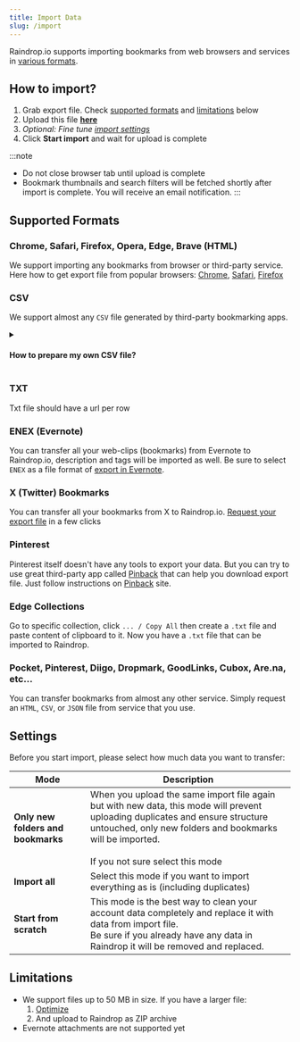 ```yaml
---
title: Import Data
slug: /import
---
```

Raindrop.io supports importing bookmarks from web browsers and services in [various formats](#supported-formats). 

## How to import?
1. Grab export file. Check [supported formats](#supported-formats) and [limitations](#limitations) below
2. Upload this file [**here**](https://app.raindrop.io/settings/import)
3. *Optional: Fine tune [import settings](#settings)*
4. Click **Start import** and wait for upload is complete

:::note
* Do not close browser tab until upload is complete
* Bookmark thumbnails and search filters will be fetched shortly after import is complete. You will receive an email notification.
:::

## Supported Formats
### Chrome, Safari, Firefox, Opera, Edge, Brave (HTML)
We support importing any bookmarks from browser or third-party service.   
Here how to get export file from popular browsers:
[Chrome](https://www.wikihow.com/Export-Bookmarks-from-Chrome),
[Safari](https://www.ionos.com/digitalguide/websites/web-development/export-safari-bookmarks/),
[Firefox](https://support.mozilla.org/en-US/kb/export-firefox-bookmarks-to-backup-or-transfer)

### CSV
We support almost any `CSV` file generated by third-party bookmarking apps.

<!------------------------------>
<details><summary>

#### How to prepare my own CSV file?

</summary>

If you want to upload your own CSV file just make sure:

- Comma delimited
- Columns: `url`, `folder`, `title`, `note`, `tags`, `created`
- `url` column is required, other are optional
- use `/` to specify nested `folder`, like `a/b/c`
- to have multiple `tags` just put them in quotes, like `"tag1, tag2"`
- `created` column should have Unix timestamp or date in ISO 8601 format
- Column order doesn't matter

Here an example CSV file:
```csv
folder,url,title,note,tags,created
"Folder",http://google.com,Google,"Note","search, app",1629980125
"Folder/Nested folder",http://yahoo.com,Yahoo,"Note","search, app",1629980125
```

[Validate your CSV](https://csvlint.io/) file before uploading!
</details>

### TXT
Txt file should have a url per row

### ENEX (Evernote)
You can transfer all your web-clips (bookmarks) from Evernote to Raindrop.io, description and tags will be imported as well.
Be sure to select `ENEX` as a file format of [export in Evernote](https://help.evernote.com/hc/en-us/articles/209005557-Export-notes-and-notebooks).

### X (Twitter) Bookmarks
You can transfer all your bookmarks from X to Raindrop.io. [Request your export file](https://xbe.pages.dev/) in a few clicks

### Pinterest
Pinterest itself doesn't have any tools to export your data. But you can try to use great third-party app called [Pinback](https://pinbackit.github.io/) that can help you download export file.
Just follow instructions on [Pinback](https://pinbackit.github.io/) site.

### Edge Collections
Go to specific collection, click `... / Copy All` then create a `.txt` file and paste content of clipboard to it. Now you have a `.txt` file that can be imported to Raindrop. 

### Pocket, Pinterest, Diigo, Dropmark, GoodLinks, Cubox, Are.na, etc...
You can transfer bookmarks from almost any other service. Simply request an `HTML`, `CSV`, or `JSON` file from service that you use.

## Settings
Before you start import, please select how much data you want to transfer:

Mode | Description
---- | -----------
**Only new folders and bookmarks** | When you upload the same import file again but with new data, this mode will prevent uploading duplicates and ensure structure untouched, only new folders and bookmarks will be imported. <br/><br/> If you not sure select this mode
**Import all** | Select this mode if you want to import everything as is (including duplicates)
**Start from scratch** | This mode is the best way to clean your account data completely and replace it with data from import file. <br/> Be sure if you already have any data in Raindrop it will be removed and replaced.

## Limitations
- We support files up to 50 MB in size. If you have a larger file:
    1. [Optimize](https://optimize-bookmarks-html.glitch.me/)
    2. And upload to Raindrop as ZIP archive
- Evernote attachments are not supported yet